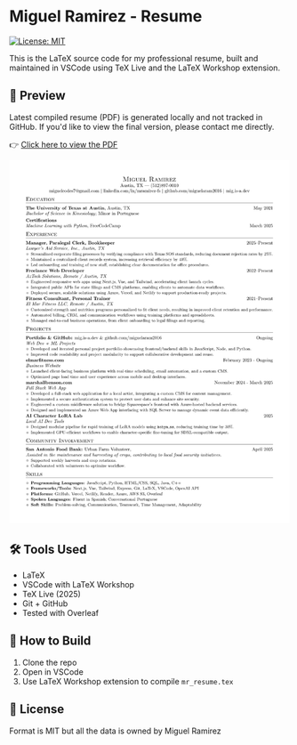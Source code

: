 # Miguel Ramirez - Resume

[![License: MIT](https://img.shields.io/badge/License-MIT-yellow.svg)](LICENSE)

This is the LaTeX source code for my professional resume, built and maintained in VSCode using TeX Live and the LaTeX Workshop extension.

## 📄 Preview
Latest compiled resume (PDF) is generated locally and not tracked in GitHub. If you'd like to view the final version, please contact me directly.

👉 [Click here to view the PDF](https://github.com/miguelaram2016/mr-resume/blob/master/mr_resume.pdf)

[![Resume Preview](mr_resume_preview.png)](https://github.com/miguelaram2016/mr-resume/blob/master/mr_resume.pdf)


## 🛠️ Tools Used
- LaTeX
- VSCode with LaTeX Workshop
- TeX Live (2025)
- Git + GitHub
- Tested with Overleaf

## 🚀 How to Build
1. Clone the repo
2. Open in VSCode
3. Use LaTeX Workshop extension to compile `mr_resume.tex`

## 🪪 License
Format is MIT but all the data is owned by Miguel Ramirez